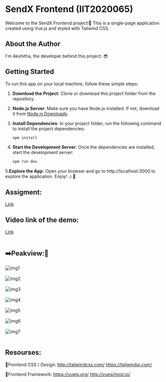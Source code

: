 # SendX Frontend (IIT2020065)

Welcome to the SendX Frontend project!👋 This is a single-page application created using Vue.js and styled with Tailwind CSS.

## About the Author

I'm Akshitha, the developer behind this project. 😎

## Getting Started

To run this app on your local machine, follow these simple steps:

1. **Download the Project**: Clone or download this project folder from the repository.

2. **Node.js Server**: Make sure you have Node.js installed. If not, download it from [Node.js Downloads](https://nodejs.org/en/download/).

3. **Install Dependencies**: In your project folder, run the following command to install the project dependencies:

   ```bash
   npm install

4. **Start the Development Server**: Once the dependencies are installed, start the development server:
   ```bash
   npm run dev

5.**Explore the App**: Open your browser and go to http://localhost:3000 to explore the application. Enjoy! ☺️🎉

## Assigment:
[Link](https://docs.google.com/document/d/1FGU3RHwidrNFb7J4fiSx6rXjrq8XkVgtXGMsX_mo4qE/edit?fbclid=IwAR1exSab2ge7XrxcKXwBPxHwHLCGeK67JegAe0qgyZj1zjBCLtkesPqcC0w)


## Video link of the demo: 
[Link]()
<br><br>

## ➡️Peakview:🧐
![img1](https://github.com/AKI35429/sendx-frontend-IIT2020065/assets/76589891/92d29904-2b4b-4a9f-ab82-f7a2559bbf8e)
<br><br>
![img2](https://github.com/AKI35429/sendx-frontend-IIT2020065/assets/76589891/fbd3b0ed-e6c6-4fcd-93c7-76dfa23e3a6a)
<br><br>
![img3](https://github.com/AKI35429/sendx-frontend-IIT2020065/assets/76589891/76a1b8d3-3605-4d00-bfb4-7b3b6f325faf)
<br><br>
![img4](https://github.com/AKI35429/sendx-frontend-IIT2020065/assets/76589891/9cf663bd-08e7-4fbe-b0fa-9cbd06c8def9)
<br><br>
![img5](https://github.com/AKI35429/sendx-frontend-IIT2020065/assets/76589891/6a4b96d3-8280-401f-9eae-481dc0a07e05)
<br><br>
![img6](https://github.com/AKI35429/sendx-frontend-IIT2020065/assets/76589891/92d31dbd-f44f-4de3-b8e5-73ed1e26060b)
<br><br>
![img7](https://github.com/AKI35429/sendx-frontend-IIT2020065/assets/76589891/02697d7e-dab9-4d17-a152-2fd6a1598a78)
<br><br>

## Resourses:

📌Frontend CSS / Design:
http://tailwindcss.com/ 
https://tailwindui.com/

📌Frontend Framework:
https://vuejs.org/
http://vueschool.io/ 
